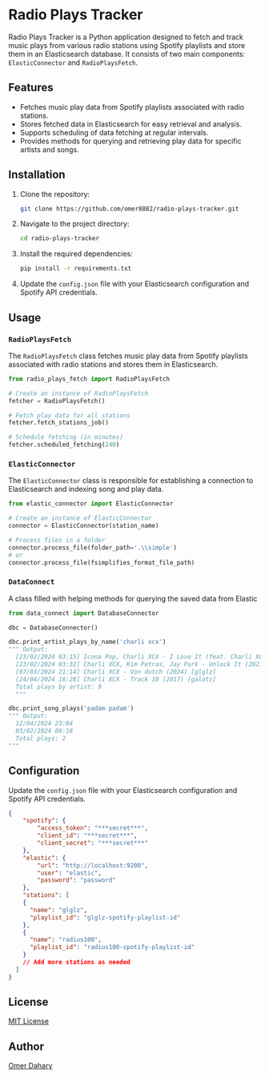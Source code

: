 # Radio Plays Tracker

Radio Plays Tracker is a Python application designed to fetch and track music plays from various radio stations using Spotify playlists and store them in an Elasticsearch database. It consists of two main components: `ElasticConnector` and `RadioPlaysFetch`.

## Features

- Fetches music play data from Spotify playlists associated with radio stations.
- Stores fetched data in Elasticsearch for easy retrieval and analysis.
- Supports scheduling of data fetching at regular intervals.
- Provides methods for querying and retrieving play data for specific artists and songs.

## Installation

1. Clone the repository:

   ```bash
   git clone https://github.com/omer8882/radio-plays-tracker.git
   ```

2. Navigate to the project directory:

   ```bash
   cd radio-plays-tracker
   ```

3. Install the required dependencies:

   ```bash
   pip install -r requirements.txt
   ```

4. Update the `config.json` file with your Elasticsearch configuration and Spotify API credentials.

## Usage

### `RadioPlaysFetch`

The `RadioPlaysFetch` class fetches music play data from Spotify playlists associated with radio stations and stores them in Elasticsearch.

```python
from radio_plays_fetch import RadioPlaysFetch

# Create an instance of RadioPlaysFetch
fetcher = RadioPlaysFetch()

# Fetch play data for all stations
fetcher.fetch_stations_job()

# Schedule fetching (in minutes)
fetcher.scheduled_fetching(240)
```

### `ElasticConnector`

The `ElasticConnector` class is responsible for establishing a connection to Elasticsearch and indexing song and play data.

```python
from elastic_connector import ElasticConnector

# Create an instance of ElasticConnector
connector = ElasticConnector(station_name)

# Process files in a folder
connector.process_file(folder_path='.\\simple')
# or
connector.process_file(fsimplifies_format_file_path)
```

### `DataConnect`

A class filled with helping methods for querying the saved data from Elastic

```python
from data_connect import DatabaseConnector

dbc = DatabaseConnector()

dbc.print_artist_plays_by_name('charli xcx')
""" Output:
  [23/02/2024 03:15] Icona Pop, Charli XCX - I Love It (feat. Charli XCX) (2019) [glglz]
  [23/02/2024 03:32] Charli XCX, Kim Petras, Jay Park - Unlock It (2021) [glglz]
  [07/03/2024 21:14] Charli XCX - Von dutch (2024) [glglz]
  [24/04/2024 16:28] Charli XCX - Track 10 (2017) [galatz]
  Total plays by artist: 9
  """

dbc.print_song_plays('padam padam')
""" Output:
  12/04/2024 23:04
  03/02/2024 00:18
  Total plays: 2
"""
```

## Configuration

Update the `config.json` file with your Elasticsearch configuration and Spotify API credentials.

```json
{
    "spotify": {
        "access_token": "***secret***",
        "client_id": "***secret***",
        "client_secret": "***secret***"
    },
    "elastic": {
        "url": "http://localhost:9200",
        "user": "elastic",
        "password": "password"
    },
    "stations": [
    {
      "name": "glglz",
      "playlist_id": "glglz-spotify-playlist-id"
    },
    {
      "name": "radius100",
      "playlist_id": "radius100-spotify-playlist-id"
    }
    // Add more stations as needed
  ]
}
```

## License

[MIT License](LICENSE)

## Author

[Omer Dahary](https://github.com/omer8882)